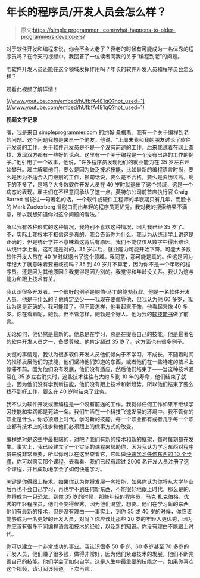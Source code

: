 # 年长的程序员/开发人员会怎么样？

> 原文:[https://simple programmer . com/what-happens-to-older-programmers developers/](https://simpleprogrammer.com/what-happens-to-older-programmersdevelopers/)

对于软件开发和编程来说，你会不会太老了？衰老的时候有可能成为一名优秀的程序员吗？在今天的视频中，我回答了一位读者问我的关于“编程到老”的问题。

老软件开发人员还能在这个领域发挥作用吗？年长的软件开发人员和程序员会怎么样？

观看此视频了解详情！

[//www.youtube.com/embed/hUfbfA481qQ?not_used=1](//www.youtube.com/embed/hUfbfA481qQ?not_used=1)

**视频文字记录**

嘿，我是来自 simpleprogrammer.com 的约翰·桑梅斯。我有一个关于编程到老的问题。这个问题我想是来自一个笔友。他说，“上周末我和我的朋友讨论了软件开发员的工作，关于软件开发员是不是一个没有前途的工作。后来我试着在网上查找，发现双方都有一些好的论点。这里有一个关于编程是一个没有出路的工作的例子。”他引用了一个故事，他说，“许多程序员发现他们的就业能力在 35 岁左右开始攀升。雇主解雇他们，要么是因为缺乏技术技能，比如最新的编程语言时尚，要么是因为不适合入门级别的工作，换句话说，要么是不合格，要么是资历过高。剩下的不多了，是吗？大多数软件开发人员在 40 岁时就退出了这个领域，这是一个病态的表现。雇主们在不经意间承认了这一点。英特尔公司前首席执行官 Craig Barrett 曾说过一句著名的话，一个软件或硬件工程师的半衰期只有几年，而脸书的 Mark Zuckerberg 曾脱口而出年轻的程序员更优秀。我对我的搜索结果不满意，所以我想知道你对这个问题的看法。”

所以我有各种形式的这种情况，我特别不喜欢这种情况，因为我已经 35 岁了。不，实际上我根本不相信这是真的，我会告诉你为什么。我认为从统计学上讲这是正确的，但是统计学并不意味着这背后有原因。我们不能仅仅从数字中得出结论。从统计学上看，这可能是对的，35 岁以后，就业能力可能开始下降。可能大多数软件开发人员在 40 岁时就退出了这个领域。我同意，那可能是真的。但这是因为年纪大了就意味着要被歧视吗？35 到 40 岁并不算老，因为你不是一个年轻的程序员，还是因为其他原因？我觉得是因为别的。我觉得和年龄没关系。我认为这与能力和跟上技术有关。

我认识很多开发者。一个很好的例子是鲍伯·马丁的鲍勃叔叔。他是一名软件开发人员，他是干什么的？他肯定至少——我现在要侮辱他，但我认为他 60 多岁，我认为这是正确的。我可能错了。但不管怎样，他看起来不像，他看起来像 40 多岁。你在看着呢，鲍勃。但不管怎样，鲍勃是个好人。他为我的[软技能书](https://simpleprogrammer.com/softskills)做了前言。

无论如何，他仍然是最新的。他总是在学习，总是在提高自己的技能。他是最著名的软件开发人员之一，备受尊敬。他肯定超过 35 岁了。这方面也有很多例子。

关键的事情是，我认为很多软件开发人员他们倾向于不学习，不成长，不随着时间的推移发展他们的技能，他们坚持他们知道的东西，或者他们在一些特定的技术上停滞不前。因为他们没有发展，他们没有适应，然后他们结束了——当这种技术通常在 35 岁左右消失时，这些技术往往有大约 5 到 10 年的寿命，他们结束了就业，因为他们没有学到新技能，他们没有跟上技术和新趋势，所以他们结束了要么找不到好工作，要么在 40 岁时结束了业务。

我不认为软件开发或者编程是一个没有前途的工作。我觉得任何工作如果不继续学习技能和实践都是死路一条。我们生活在一个科技飞速发展的环境中。我不管你的职业是什么，你必须跟上时代，学习新的技能。每一个职业都有或者几乎每一个职业都有技术上的进步和他们必须跟上的做事方式的改变。

编程绝对是这些中最极端的，对吧？我们有新的技术和新的框架，每时每刻都在发生。事实上，我已经建立了一个实际的课程来帮助你，因为我认为学习东西对程序员来说非常重要，所以你可以在这里查看它，它叫做[快速学习任何东西的 10 个步骤](https://simpleprogrammer.com/10stepstolearn)，你可以购买那个课程。去看看。我们已经有超过 2000 名开发人员注册了这个课程，并且成功地学会了如何快速学习。

关键是你得跟上技术。如果你认为你将发展一套技能，如果你认为你将从大学毕业后再也不会自己学习，再也学不到任何新东西，不能很好地跟上时代，那么是的，你将成为一只恐龙。到你 35 岁的时候，那些年轻的程序员，马克·扎克伯格，优秀的年轻程序员，他们会变得优秀，因为他们渴望，想要。他们在学习新的东西。他们有最新的技术，但是没有理由——事实上，到你 35 或 40 岁的时候，你应该能够成为一名更好的开发人员，对吗？你应该比那些 20 岁的年轻人更优秀，因为你应该有很多不同编程语言和技术的经验，以及新的知识。你没有理由不能跟上时代。

你可以建立一个非常成功的事业。我认识很多 50 多岁、60 多岁甚至 70 多岁的开发人员，他们赚了很多钱，做得非常好，因为他们紧跟技术的发展，他们不断完善自己的技能。他们学会了如何自学。这是人生中最重要的技能之一。如果你喜欢这个视频，请订阅该频道。下次再聊。